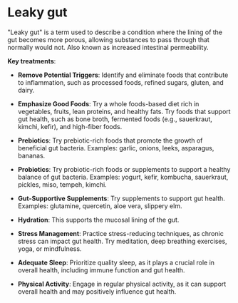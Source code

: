 # Leaky gut

"Leaky gut" is a term used to describe a condition where the lining of the gut becomes more porous, allowing substances to pass through that normally would not. Also known as increased intestinal permeability.

**Key treatments**:

* **Remove Potential Triggers**: Identify and eliminate foods that contribute to inflammation, such as processed foods, refined sugars, gluten, and dairy.

* **Emphasize Good Foods**: Try a whole foods-based diet rich in vegetables, fruits, lean proteins, and healthy fats. Try foods that support gut health, such as bone broth, fermented foods (e.g., sauerkraut, kimchi, kefir), and high-fiber foods.

* **Prebiotics**: Try prebiotic-rich foods that promote the growth of beneficial gut bacteria. Examples: garlic, onions, leeks, asparagus, bananas.

* **Probiotics**: Try probiotic-rich foods or supplements to support a healthy balance of gut bacteria.
Examples: yogurt, kefir, kombucha, sauerkraut, pickles, miso, tempeh, kimchi.

* **Gut-Supportive Supplements**: Try supplements to support gut health. Examples: glutamine, quercetin, aloe vera, slippery elm.

* **Hydration**: This supports the mucosal lining of the gut.

* **Stress Management**: Practice stress-reducing techniques, as chronic stress can impact gut health. Try meditation, deep breathing exercises, yoga, or mindfulness.

* **Adequate Sleep**: Prioritize quality sleep, as it plays a crucial role in overall health, including immune function and gut health.

* **Physical Activity**: Engage in regular physical activity, as it can support overall health and may positively influence gut health.

